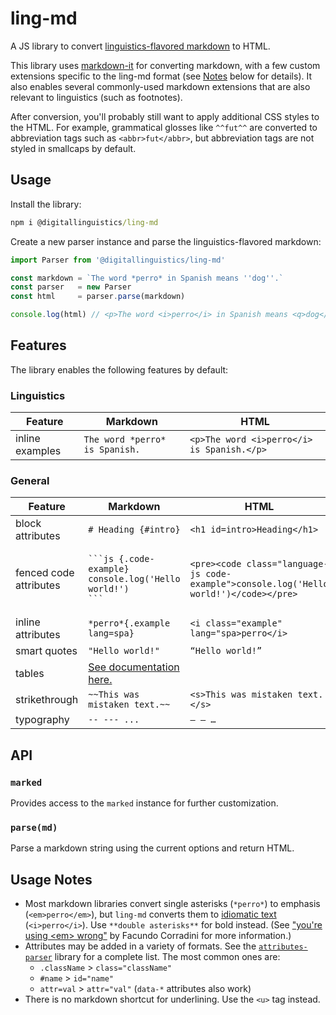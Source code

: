 # ling-md

A JS library to convert [linguistics-flavored markdown][spec] to HTML.

This library uses [markdown-it] for converting markdown, with a few custom extensions specific to the ling-md format (see [Notes](#usage-notes) below for details). It also enables several commonly-used markdown extensions that are also relevant to linguistics (such as footnotes).

After conversion, you'll probably still want to apply additional CSS styles to the HTML. For example, grammatical glosses like `^^fut^^` are converted to abbreviation tags such as `<abbr>fut</abbr>`, but abbreviation tags are not styled in smallcaps by default.

## Usage

Install the library:

```cmd
npm i @digitallinguistics/ling-md
```

Create a new parser instance and parse the linguistics-flavored markdown:

```js
import Parser from '@digitallinguistics/ling-md'

const markdown = `The word *perro* in Spanish means ''dog''.`
const parser   = new Parser
const html     = parser.parse(markdown)

console.log(html) // <p>The word <i>perro</i> in Spanish means <q>dog</q>.</p>
```

## Features

The library enables the following features by default:

### Linguistics

| Feature         | Markdown                       | HTML                                       |
| --------------- | ------------------------------ | ------------------------------------------ |
| inline examples | `The word *perro* is Spanish.` | `<p>The word <i>perro</i> is Spanish.</p>` |

### General

| Feature                | Markdown                                                                             | HTML                                                                                   |
| ---------------------- | ------------------------------------------------------------------------------------ | -------------------------------------------------------------------------------------- |
| block attributes       | `# Heading {#intro}`                                                                 | `<h1 id=intro>Heading</h1>`                                                            |
| fenced code attributes | <pre><code>\```js {.code-example}<br>console.log('Hello world!')<br>```</code></pre> | `<pre><code class="language-js code-example">console.log('Hello world!')</code></pre>` |
| inline attributes      | `*perro*{.example lang=spa}`                                                         | `<i class="example" lang="spa>perro</i>`                                               |
| smart quotes           | `"Hello world!"`                                                                     | `“Hello world!”`                                                                       |
| tables                 | [See documentation here.][tables]                                                    |                                                                                        |
| strikethrough          | `~~This was mistaken text.~~`                                                        | `<s>This was mistaken text.</s>`                                                       |
| typography             | `-- --- ...`                                                                         | `– — …`                                                                                |

## API

### `marked`

Provides access to the `marked` instance for further customization.

### `parse(md)`

Parse a markdown string using the current options and return HTML.

## Usage Notes

- Most markdown libraries convert single asterisks (`*perro*`) to emphasis (`<em>perro</em>`), but `ling-md` converts them to [idiomatic text][i] (`<i>perro</i>`). Use `**double asterisks**` for bold instead. (See ["you're using &lt;em&gt; wrong"][em-article] by Facundo Corradini for more information.)
- Attributes may be added in a variety of formats. See the [`attributes-parser`][attrs-parser] library for a complete list. The most common ones are:
  - `.className` > `class="className"`
  - `#name` > `id="name"`
  - `attr=val` > `attr="val"` (`data-*` attributes also work)
- There is no markdown shortcut for underlining. Use the `<u>` tag instead.

<!-- LINKS -->
[attrs-parser]: https://www.npmjs.com/package/attributes-parser
[em-article]:   https://blog.logrocket.com/youre-using-em-wrong/
[i]:            https://developer.mozilla.org/en-US/docs/Web/HTML/Element/i
[markdown-it]:  https://github.com/markdown-it/markdown-it#readme
[spec]:         https://github.com/digitallinguistics/ling-markdown-spec
[tables]:       https://www.markdownguide.org/extended-syntax/#tables
